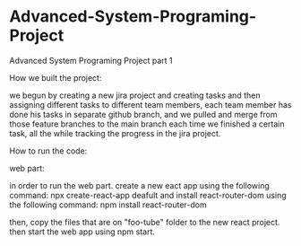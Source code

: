 # Advanced-System-Programing-Project
Advanced System Programing Project part 1

How we built the project:

we begun by creating a new jira project and creating tasks and then assigning different tasks to different team members,
each team member has done his tasks in separate github branch, and we pulled and merge from those feature branches to the main branch each time we finished a certain task, all the while tracking the progress in the jira project.

How to run the code:

web part:

in order to run the web part. create a new eact app using the following command:
npx create-react-app deafult
and install react-router-dom using the following command:
npm install react-router-dom

then, copy the files that are on "foo-tube" folder to the new react project.
then start the web app using npm start.



